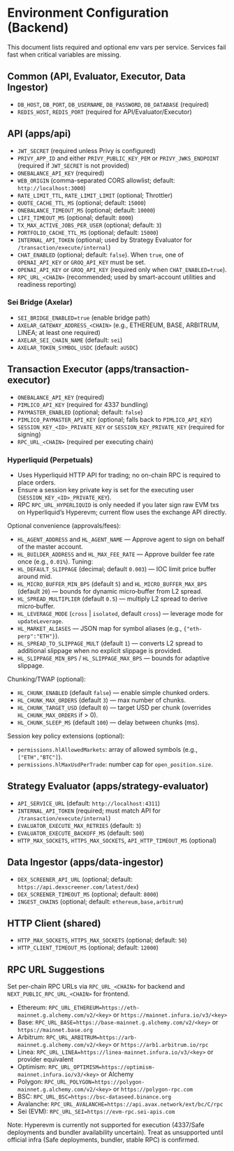 # Environment Configuration (Backend)

This document lists required and optional env vars per service. Services fail fast when critical variables are missing.

## Common (API, Evaluator, Executor, Data Ingestor)
- `DB_HOST`, `DB_PORT`, `DB_USERNAME`, `DB_PASSWORD`, `DB_DATABASE` (required)
- `REDIS_HOST`, `REDIS_PORT` (required for API/Evaluator/Executor)

## API (apps/api)
- `JWT_SECRET` (required unless Privy is configured)
- `PRIVY_APP_ID` and either `PRIVY_PUBLIC_KEY_PEM` or `PRIVY_JWKS_ENDPOINT` (required if `JWT_SECRET` is not provided)
- `ONEBALANCE_API_KEY` (required)
- `WEB_ORIGIN` (comma-separated CORS allowlist; default: `http://localhost:3000`)
- `RATE_LIMIT_TTL`, `RATE_LIMIT_LIMIT` (optional; Throttler)
- `QUOTE_CACHE_TTL_MS` (optional; default: `15000`)
- `ONEBALANCE_TIMEOUT_MS` (optional; default: `10000`)
- `LIFI_TIMEOUT_MS` (optional; default: `8000`)
- `TX_MAX_ACTIVE_JOBS_PER_USER` (optional; default: `3`)
- `PORTFOLIO_CACHE_TTL_MS` (optional; default: `15000`)
- `INTERNAL_API_TOKEN` (optional; used by Strategy Evaluator for `/transaction/execute/internal`)
- `CHAT_ENABLED` (optional; default: `false`). When `true`, one of `OPENAI_API_KEY` or `GROQ_API_KEY` must be set.
- `OPENAI_API_KEY` or `GROQ_API_KEY` (required only when `CHAT_ENABLED=true`).
- `RPC_URL_<CHAIN>` (recommended; used by smart-account utilities and readiness reporting)

### Sei Bridge (Axelar)
- `SEI_BRIDGE_ENABLED=true` (enable bridge path)
- `AXELAR_GATEWAY_ADDRESS_<CHAIN>` (e.g., ETHEREUM, BASE, ARBITRUM, LINEA; at least one required)
- `AXELAR_SEI_CHAIN_NAME` (default: `sei`)
- `AXELAR_TOKEN_SYMBOL_USDC` (default: `aUSDC`)

## Transaction Executor (apps/transaction-executor)
- `ONEBALANCE_API_KEY` (required)
- `PIMLICO_API_KEY` (required for 4337 bundling)
- `PAYMASTER_ENABLED` (optional; default: `false`)
- `PIMLICO_PAYMASTER_API_KEY` (optional; falls back to `PIMLICO_API_KEY`)
- `SESSION_KEY_<ID>_PRIVATE_KEY` or `SESSION_KEY_PRIVATE_KEY` (required for signing)
- `RPC_URL_<CHAIN>` (required per executing chain)

### Hyperliquid (Perpetuals)
- Uses Hyperliquid HTTP API for trading; no on-chain RPC is required to place orders.
- Ensure a session key private key is set for the executing user (`SESSION_KEY_<ID>_PRIVATE_KEY`).
- RPC `RPC_URL_HYPERLIQUID` is only needed if you later sign raw EVM txs on Hyperliquid’s Hyperevm; current flow uses the exchange API directly.

Optional convenience (approvals/fees):
- `HL_AGENT_ADDRESS` and `HL_AGENT_NAME` — Approve agent to sign on behalf of the master account.
- `HL_BUILDER_ADDRESS` and `HL_MAX_FEE_RATE` — Approve builder fee rate once (e.g., `0.01%`).
Tuning:
- `HL_DEFAULT_SLIPPAGE` (decimal; default `0.003`) — IOC limit price buffer around mid.
- `HL_MICRO_BUFFER_MIN_BPS` (default `5`) and `HL_MICRO_BUFFER_MAX_BPS` (default `20`) — bounds for dynamic micro‑buffer from L2 spread.
- `HL_SPREAD_MULTIPLIER` (default `0.5`) — multiply L2 spread to derive micro‑buffer.
- `HL_LEVERAGE_MODE` (`cross` | `isolated`, default `cross`) — leverage mode for `updateLeverage`.
- `HL_MARKET_ALIASES` — JSON map for symbol aliases (e.g., `{"eth-perp":"ETH"}`).
- `HL_SPREAD_TO_SLIPPAGE_MULT` (default `1`) — converts L2 spread to additional slippage when no explicit slippage is provided.
- `HL_SLIPPAGE_MIN_BPS` / `HL_SLIPPAGE_MAX_BPS` — bounds for adaptive slippage.

Chunking/TWAP (optional):
- `HL_CHUNK_ENABLED` (default `false`) — enable simple chunked orders.
- `HL_CHUNK_MAX_ORDERS` (default `3`) — max number of chunks.
- `HL_CHUNK_TARGET_USD` (default `0`) — target USD per chunk (overrides `HL_CHUNK_MAX_ORDERS` if > 0).
- `HL_CHUNK_SLEEP_MS` (default `100`) — delay between chunks (ms).

Session key policy extensions (optional):
- `permissions.hlAllowedMarkets`: array of allowed symbols (e.g., `["ETH","BTC"]`).
- `permissions.hlMaxUsdPerTrade`: number cap for `open_position.size`.

## Strategy Evaluator (apps/strategy-evaluator)
- `API_SERVICE_URL` (default: `http://localhost:4311`)
- `INTERNAL_API_TOKEN` (required; must match API for `/transaction/execute/internal`)
- `EVALUATOR_EXECUTE_MAX_RETRIES` (default: `3`)
- `EVALUATOR_EXECUTE_BACKOFF_MS` (default: `500`)
- `HTTP_MAX_SOCKETS`, `HTTPS_MAX_SOCKETS`, `API_HTTP_TIMEOUT_MS` (optional)

## Data Ingestor (apps/data-ingestor)
- `DEX_SCREENER_API_URL` (optional; default: `https://api.dexscreener.com/latest/dex`)
- `DEX_SCREENER_TIMEOUT_MS` (optional; default: `8000`)
- `INGEST_CHAINS` (optional; default: `ethereum,base,arbitrum`)

## HTTP Client (shared)
- `HTTP_MAX_SOCKETS`, `HTTPS_MAX_SOCKETS` (optional; default: `50`)
- `HTTP_CLIENT_TIMEOUT_MS` (optional; default: `12000`)

## RPC URL Suggestions
Set per-chain RPC URLs via `RPC_URL_<CHAIN>` for backend and `NEXT_PUBLIC_RPC_URL_<CHAIN>` for frontend.

- Ethereum: `RPC_URL_ETHEREUM=https://eth-mainnet.g.alchemy.com/v2/<key>` or `https://mainnet.infura.io/v3/<key>`
- Base: `RPC_URL_BASE=https://base-mainnet.g.alchemy.com/v2/<key>` or `https://mainnet.base.org`
- Arbitrum: `RPC_URL_ARBITRUM=https://arb-mainnet.g.alchemy.com/v2/<key>` or `https://arb1.arbitrum.io/rpc`
- Linea: `RPC_URL_LINEA=https://linea-mainnet.infura.io/v3/<key>` or provider equivalent
- Optimism: `RPC_URL_OPTIMISM=https://optimism-mainnet.infura.io/v3/<key>` or Alchemy
- Polygon: `RPC_URL_POLYGON=https://polygon-mainnet.g.alchemy.com/v2/<key>` or `https://polygon-rpc.com`
- BSC: `RPC_URL_BSC=https://bsc-dataseed.binance.org`
- Avalanche: `RPC_URL_AVALANCHE=https://api.avax.network/ext/bc/C/rpc`
- Sei (EVM): `RPC_URL_SEI=https://evm-rpc.sei-apis.com`

Note: Hyperevm is currently not supported for execution (4337/Safe deployments and bundler availability uncertain). Treat as unsupported until official infra (Safe deployments, bundler, stable RPC) is confirmed.
